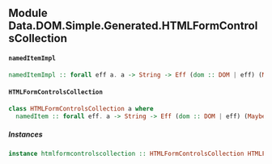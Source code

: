 ## Module Data.DOM.Simple.Generated.HTMLFormControlsCollection

#### `namedItemImpl`

``` purescript
namedItemImpl :: forall eff a. a -> String -> Eff (dom :: DOM | eff) (Maybe (Either RadioNodeList Element))
```

#### `HTMLFormControlsCollection`

``` purescript
class HTMLFormControlsCollection a where
  namedItem :: forall eff. a -> String -> Eff (dom :: DOM | eff) (Maybe (Either RadioNodeList Element))
```

##### Instances
``` purescript
instance htmlformcontrolscollection :: HTMLFormControlsCollection HTMLFormControlsCollection
```


